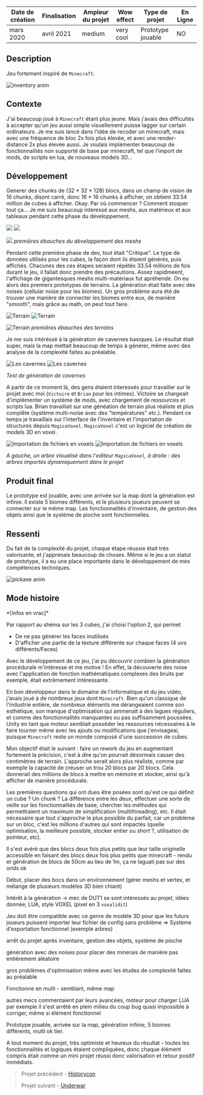 <autotab></br><table><thead><tr><th>Date de création</th><th>Finalisation</th><th>Ampleur du projet</th><th>Wow effect</th><th>Type de projet </th><th>En Ligne</th></tr></thead><tbody><tr>
        <td>mars 2020</td>
        <td>avril 2021</td>
        <td>medium</td><td>very cool</td>
        <td>Prototype jouable</td><td>NO</td>
        </tr></tbody></table></autotab>

## Description

Jeu fortement inspiré de `Minecraft`.

![inventory anim](./medias/inventory.gif)

## Contexte

J'ai beaucoup joué à `Minecraft` étant plus jeune. Mais j'avais des difficultés à accepter qu'un jeu aussi simple visuellement puisse lagger sur certain ordinateurs. Je me suis lancé dans l'idée de recoder un minecraft, mais avec une fréquence de bloc 2x fois plus élevée, et avec une render-distance 2x plus élevée aussi. Je voulais implémenter beaucoup de fonctionnalités non supporté de base par minecraft, tel que l'import de mods, de scripts en lua, de nouveaux models 3D...

## Développement


Generer des chunks de (32 * 32 * 128) blocs, dans un champ de vision de 16 chunks, disont carré, donc 16 * 16 chunks à afficher, on obtient 33.54 million de cubes à afficher. Okay. Par où commencer ? Comment stoquer tout ça... Je me suis beaucoup interessé aux meshs, aux matérieux et aux tableaux pendant cette phase du développement.



<imagegroup></imagegroup>
![](./medias/idee1.jpg)
![](./medias/mesh1.jpg)

![](./medias/mesh2.jpg)
*premières ébauches du développement des meshs*


Pendant cette première phase de dev, tout était "Critique". Le type de données utilisés pour les cubes, la façon dont ils étaient générés, puis affichés. Chacunes des ces étapes seraient répétés 33.54 millions de fois durant le jeu, il fallait donc prendre des précautions. Assez rapidmeent, l'affichage de gigantesques meshs multi-matériaux fut apréhendé. On eu alors des premiers prototypes de terrains. La génération était faite avec des noises (cellular noise pour les biomes). Un gros problème aura été de trouver une manière de connecter les biomes entre eux, de manière "smooth", mais grâce au math, on peut tout faire.

<imagegroup></imagegroup>
![Terrain](./medias/mesh3.jpg)
![Terrain](./medias/mesh4.jpg)

![Terrain](./medias/biomes.gif)
*premières ébauches des terrains*




 Je me suis intéréssé à la génération de cavernes basiques. Le résultat était super, mais la map mettait beaucoup de temps à générer, même avec des analyse de la complexité faites au préalable.

<imagegroup></imagegroup>
![Les cavernes](./medias/idee2.jpg)
![Les cavernes](./medias/mesh5.jpg)

*Test de génération de cavernes*

A partir de ce moment là, des gens étaient interessés pour travailler sur le projet avec moi (`Victoire` et `Brian` pour les intimes). Victoire se chargeait d'implémenter un système de mods, avec chargement de ressources et scripts lua. Brian travaillait sur une généation de terrain plus réaliste et plus complête (système multi-noise avec des "températures" etc.). Pendant ce temps je travaillais sur l'interface de l'inventaire et l'importation de structures depuis `MagicaVoxel`. `MagicaVoxel` c'est un logiciel de création de models 3D en voxel.

<imagegroup></imagegroup>
![Importation de fichiers en voxels](./medias/voxel1.jpg)
![Importation de fichiers en voxels](./medias/voxel2.jpg)

*A gauche, un arbre visualisé dans l'editeur `MagicaVoxel`, à droite : des arbres importés dynamiquement dans le projet*

## Produit final

Le prototype est jouable, avec une arrivée sur la map dont la génération est infinie. Il existe 5 biomes différents, et le plusieurs joueurs peuvent se connecter sur le même map. Les fonctionnalités d'inventaire, de gestion des objets ainsi que le système de pioche sont fonctionnelles.



## Ressenti

Du fait de la complexité du projet, chaque étape réussie était très valorisante, et j'apprenais beaucoup de choses. Même si le jeu a un statut de prototype, il a eu une place importante dans le développement de mes compétences techniques.

![pickaxe anim](./medias/muinekarfPickaxe.gif)


## Mode histoire


<history>
*[Infos en vrac]*

Par rapport au shéma sur les 3 cubes, j'ai choisi l'option 2, qui permet
- De ne pas générer les faces inutilisés
- D'afficher une partie de la texture différente sur chaque faces (4 uvs différents/Faces)


Avec le développement de ce jeu, j'ai pu découvrir combien la génération procédurale m'intéresse et me motive !
En effet, la découverte des noise avec l'application de fonction mathématiques complexes des bruits par exemple, était extrêmement intéressante.

En bon développeur dans le domaine de l'informatique et du jeu vidéo, j'avais joué à de nombreux jeux dont `Minecraft`. Bien qu'un classique de l'industrie entière, de nombreux éléments me dérangeaient comme son esthétique, son manque d'optimisation qui ammenait à des lagues réguliers, et comme des fonctionnalités manquantes ou pas suffisamment poussées. Unity en tant que moteur semblait posséder les ressources nécessaires à le faire tourner même avec les ajouts ou modifications que j'envisageai, puisque `Minecraft` reste un monde composé d'une succession de cubes.

Mon objectif était le suivant : faire un rework du jeu en augmentant fortement la précision, c'est à dire qu'on pourrait désormais casser des centimètres de terrain. L'approche serait alors plus réaliste, comme par exemple la capacité de creuser un trou 20 blocs par 20 blocs.
Cela donnerait des millions de blocs à mettre en mémoire et stocker, ainsi qu'à afficher de manière procédurale.

Les premières questions qui ont dues être posées sont qu'est ce qui définit un cube ? Un chunk ? La différence entre les deux, effectuer une sorte de veille sur les fonctionnalités de base, chercher les méthodes qui permettraient un maximum de simplification (multithreading), etc. Il était nécessaire que tout s'approche le plus possible du parfait, car un problème sur un bloc, c'est les millions d'autres qui sont impactés (quelle optimisation, la meilleure possible, stocker entier ou short ?, utilisation de pointeur, etc).

Il s'est avéré que des blocs deux fois plus petits que leur taille originelle
accessible en faisant des blocs deux fois plus petits que minecraft - rendu et génération de blocs de 50cm au lieu de 1m, ça ne laguati pas sur des orids ok

Début, placer des bocs dans un environnement (gérer meshs et vertex, et mélange de plusieurs modèles 3D bien chiant)

Intérêt à la génération -> mec de DUT1 se sont intéressés au projet, idées donnée, LUA, style VOXEL (pixel en 3 `voxalidit`)

Jeu doit être compatible avec ce genre de modèle 3D pour que les futurs joueurs puissent importer leur fichier de config sans problème => Système d'exportation fonctionnel (exemple arbres)

arrêt du projet après inventaire, gestion des objets, système de pioche

génération avec des noises pour placer des minerais de manière pas entièrement aléatoire

gros problèmes d'optimisation même avec les études de complexité faites au préalable

Fonctionne en multi - semblant, même map

autres mecs commentaient par leurs avancées, moteur pour charger LUA par exemple il s'est arrêté en plein milieu du coup bug quasi impossible à corriger, même si élément fonctionnel

Prototype jouable, arrivée sur la map, génération infinie, 5 biomes différents, multi ok tier.

A tout moment du projet, très optimiste et heureux du résultat - toutes les fonctionnalités et logiques étaient compliquées, donc chaque élément compris était comme un mini projet réussi donc valorisation et retour positif immédiats.

</history>



<nextprojects>

> Projet précédent -  [Historycon](/Jub_Biography/projects/Unity/historyGit)

> Projet suivant -  [Underwar](/Jub_Biography/projects/Unity/Underwar)

</nextprojects>
